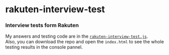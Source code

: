 # rakuten-interview-test

### Interview tests form Rakuten

My answers and testing code are in the [`rakuten-interview-test.js`](./rakuten-interview-test.js).  
Also, you can download the repo and open the `index.html` to see the whole testing results in the console pannel.
